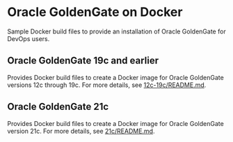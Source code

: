 # Oracle GoldenGate on Docker

Sample Docker build files to provide an installation of Oracle GoldenGate for DevOps users.

## Oracle GoldenGate 19c and earlier

Provides Docker build files to create a Docker image for Oracle GoldenGate versions 12c through 19c.
For more details, see [12c-19c/README.md](12c-19c/README.md).

## Oracle GoldenGate 21c

Provides Docker build files to create a Docker image for Oracle GoldenGate version 21c.
For more details, see [21c/README.md](21c/README.md).
